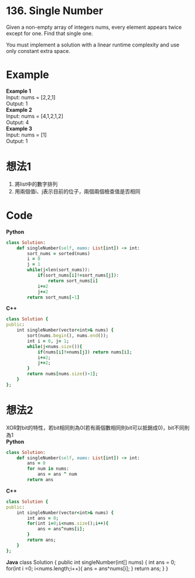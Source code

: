 # 136. Single Number
Given a non-empty array of integers nums, every element appears twice except for one. Find that single one.  

You must implement a solution with a linear runtime complexity and use only constant extra space.  

 
# Example
**Example 1**  
Input: nums = [2,2,1]  
Output: 1  
**Example 2**  
Input: nums = [4,1,2,1,2]  
Output: 4  
**Example 3**  
Input: nums = [1]  
Output: 1  

# 想法1
1. 將list中的數字排列  
2. 用兩個值i、j表示目前的位子，兩個兩個檢查值是否相同


# Code
**Python**  
```ruby
class Solution:
    def singleNumber(self, nums: List[int]) -> int:
        sort_nums = sorted(nums)
        i = 0
        j = 1
        while(j<len(sort_nums)):
            if(sort_nums[i]!=sort_nums[j]):
                return sort_nums[i]
            i+=2
            j+=2
        return sort_nums[-1]
```
**C++**
```ruby
class Solution {
public:
    int singleNumber(vector<int>& nums) {
        sort(nums.begin(), nums.end());
        int i = 0, j= 1;
        while(j<nums.size()){
            if(nums[i]!=nums[j]) return nums[i];
            i+=2;
            j+=2;
        }
        return nums[nums.size()-1];
    }
};
```
# 想法2
XOR對bit的特性，若bit相同則為0(若有兩個數相同則bit可以抵銷成0)，bit不同則為1  
**Python**  
```ruby
class Solution:
    def singleNumber(self, nums: List[int]) -> int:
        ans = 0
        for num in nums:
            ans = ans ^ num
        return ans
```
**C++**
```ruby
class Solution {
public:
    int singleNumber(vector<int>& nums) {
        int ans = 0;
        for(int i=0;i<nums.size();i++){
            ans = ans^nums[i];
        }
        return ans;
    }
};
```
**Java**
class Solution {
    public int singleNumber(int[] nums) {
        int ans = 0;
        for(int i =0; i<nums.length;i++){
            ans = ans^nums[i];
        }
        return ans;
    }
}
```
